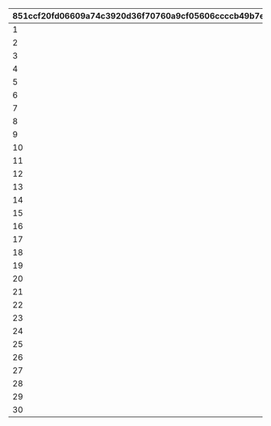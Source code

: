|851ccf20fd06609a74c3920d36f70760a9cf05606ccccb49b7e8e6b2d119b7df|0b1f62884614a5baf4d7fce3c3f4d0890955f251651d3e5248c827cba68e0e6e|d5be839bba5a093e59268d682d6a668f92ed376d0dfd3e120fbee37f1f29c585|d97453bafb5d3596b4aef0fd971ed5ec79968fdae2b4f1d4d19b47bff65823bc|4c84d586e2260c86825d4190aa74513346128ea91a3c1b146603126640e6775a|06f8ffd443cd2cfb1d0defe121b3aec507060982704f8cf89e866696ad9f98ee|c445b00ba9dc34e062fbd17569e98418abb594b1f7293faa0a819eca15bca517|
| --- | --- | --- | --- | --- | --- | --- |
|1|1|2|3|105|105|105|
|2|1|2|3|105|120|120|
|3|1|2|3|100|120|100|
|4|1|2|3|105|120|120|
|5|1|2|3|105|120|105|
|6|1|2|3|100|105|100|
|7|1|2|3|120|105|100|
|8|1|2|3|100|105|100|
|9|1|2|3|105|120|120|
|10|1|2|3|120|105|100|
|11|1|2|3|100|100|105|
|12|1|2|3|105|120|120|
|13|1|2|3|105|105|105|
|14|1|2|3|105|105|120|
|15|1|2|3|120|120|120|
|16|1|2|3|100|100|100|
|17|1|2|3|120|120|105|
|18|1|2|3|120|105|120|
|19|1|2|3|105|100|105|
|20|1|2|3|100|105|105|
|21|1|2|3|100|100|105|
|22|1|2|3|120|120|120|
|23|1|2|3|105|100|100|
|24|1|2|3|120|120|120|
|25|1|2|3|105|120|105|
|26|1|2|3|100|100|100|
|27|1|2|3|100|100|100|
|28|1|2|3|100|100|100|
|29|1|2|3|120|120|120|
|30|1|2|3|105|105|120|